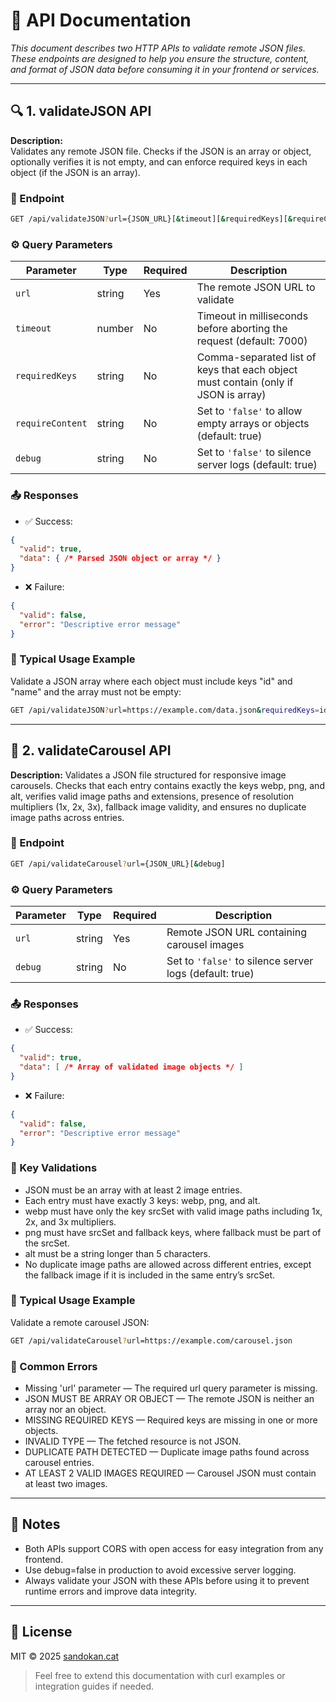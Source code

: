 # 📘 API Documentation

*This document describes two HTTP APIs to validate remote JSON files. These endpoints are designed to help you ensure the structure, content, and format of JSON data before consuming it in your frontend or services.*

---

## 🔍 1. validateJSON API

**Description:**  
Validates any remote JSON file. Checks if the JSON is an array or object, optionally verifies it is not empty, and can enforce required keys in each object (if the JSON is an array).

### 🔌 Endpoint

```bash
GET /api/validateJSON?url={JSON_URL}[&timeout][&requiredKeys][&requireContent][&debug]
```

### ⚙️ Query Parameters

| Parameter      | Type   | Required | Description                                                    |
|----------------|--------|----------|----------------------------------------------------------------|
| `url`          | string | Yes      | The remote JSON URL to validate                                |
| `timeout`      | number | No       | Timeout in milliseconds before aborting the request (default: 7000) |
| `requiredKeys` | string | No       | Comma-separated list of keys that each object must contain (only if JSON is array) |
| `requireContent`| string | No       | Set to `'false'` to allow empty arrays or objects (default: true) |
| `debug`        | string | No       | Set to `'false'` to silence server logs (default: true)       |

### 📤 Responses

- ✅ Success:
```json
{
  "valid": true,
  "data": { /* Parsed JSON object or array */ }
}
```
- ❌ Failure:
```json
{
  "valid": false,
  "error": "Descriptive error message"
}
```

### 🧪 Typical Usage Example

Validate a JSON array where each object must include keys "id" and "name" and the array must not be empty:
```bash
GET /api/validateJSON?url=https://example.com/data.json&requiredKeys=id,name&requireContent=true
```

---

## 🎠 2. validateCarousel API

**Description:**
Validates a JSON file structured for responsive image carousels. Checks that each entry contains exactly the keys webp, png, and alt, verifies valid image paths and extensions, presence of resolution multipliers (1x, 2x, 3x), fallback image validity, and ensures no duplicate image paths across entries.

### 🔌 Endpoint

```bash
GET /api/validateCarousel?url={JSON_URL}[&debug]
```

### ⚙️ Query Parameters

| Parameter | Type   | Required | Description                                             |
| --------- | ------ | -------- | ------------------------------------------------------ |
| `url`     | string | Yes      | Remote JSON URL containing carousel images              |
| `debug`   | string | No       | Set to `'false'` to silence server logs (default: true)  |

### 📤 Responses

- ✅ Success:
```json
{
  "valid": true,
  "data": [ /* Array of validated image objects */ ]
}
```
- ❌ Failure:
```json
{
  "valid": false,
  "error": "Descriptive error message"
}
```

### 🔑 Key Validations

- JSON must be an array with at least 2 image entries.
- Each entry must have exactly 3 keys: webp, png, and alt.
- webp must have only the key srcSet with valid image paths including 1x, 2x, and 3x multipliers.
- png must have srcSet and fallback keys, where fallback must be part of the srcSet.
- alt must be a string longer than 5 characters.
- No duplicate image paths are allowed across different entries, except the fallback image if it is included in the same entry’s srcSet.

### 🧪 Typical Usage Example

Validate a remote carousel JSON:
```bash
GET /api/validateCarousel?url=https://example.com/carousel.json
```

### 🛑 Common Errors

- Missing 'url' parameter — The required url query parameter is missing.
- JSON MUST BE ARRAY OR OBJECT — The remote JSON is neither an array nor an object.
- MISSING REQUIRED KEYS — Required keys are missing in one or more objects.
- INVALID TYPE — The fetched resource is not JSON.
- DUPLICATE PATH DETECTED — Duplicate image paths found across carousel entries.
- AT LEAST 2 VALID IMAGES REQUIRED — Carousel JSON must contain at least two images.

---

## 🧭 Notes

- Both APIs support CORS with open access for easy integration from any frontend.
- Use debug=false in production to avoid excessive server logging.
- Always validate your JSON with these APIs before using it to prevent runtime errors and improve data integrity.

---

## 📝 License

MIT © 2025 [sandokan.cat](https://sandokan.cat)

> Feel free to extend this documentation with curl examples or integration guides if needed.
